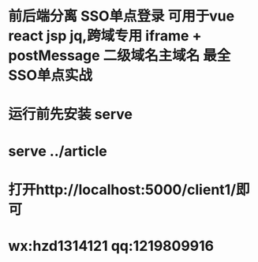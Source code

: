 # 前后端分离 SSO单点登录 可用于vue react jsp jq,跨域专用 iframe + postMessage 二级域名主域名 最全SSO单点实战

# 运行前先安装 serve 

# serve ../article

# 打开http://localhost:5000/client1/即可

# wx:hzd1314121 qq:1219809916